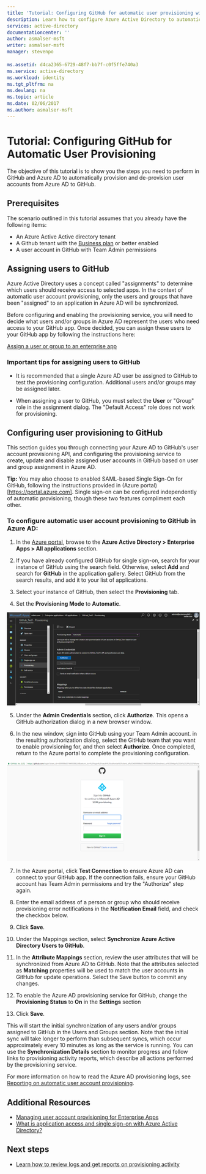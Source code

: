 ```yaml
---
title: 'Tutorial: Configuring GitHub for automatic user provisioning with Azure Active Directory | Microsoft Docs'
description: Learn how to configure Azure Active Directory to automatically provision and de-provision user accounts to GitHub.
services: active-directory
documentationcenter: ''
author: asmalser-msft
writer: asmalser-msft
manager: stevenpo

ms.assetid: d4ca2365-6729-48f7-bb7f-c0f5ffe740a3
ms.service: active-directory
ms.workload: identity
ms.tgt_pltfrm: na
ms.devlang: na
ms.topic: article
ms.date: 02/06/2017
ms.author: asmalser-msft
---
```


# Tutorial: Configuring GitHub for Automatic User Provisioning


The objective of this tutorial is to show you the steps you need to perform in GitHub and Azure AD to automatically provision and de-provision user accounts from Azure AD to GitHub. 

## Prerequisites

The scenario outlined in this tutorial assumes that you already have the following items:

*   An Azure Active Active directory tenant
*   A Github tenant with the [Business plan](https://help.github.com/articles/organization-billing-plans/#business-plan) or better enabled 
*   A user account in GitHub with Team Admin permissions 

## Assigning users to GitHub

Azure Active Directory uses a concept called "assignments" to determine which users should receive access to selected apps. In the context of automatic user account provisioning, only the users and groups that have been "assigned" to an application in Azure AD will be synchronized. 

Before configuring and enabling the provisioning service, you will need to decide what users and/or groups in Azure AD represent the users who need access to your GitHub app. Once decided, you can assign these users to your GitHub app by following the instructions here:

[Assign a user or group to an enterprise app](active-directory-coreapps-assign-user-azure-portal.md)

### Important tips for assigning users to GitHub

*	It is recommended that a single Azure AD user be assigned to GitHub to test the provisioning configuration. Additional users and/or groups may be assigned later.

*	When assigning a user to GitHub, you must select the **User** or "Group" role in the assignment dialog. The "Default Access" role does not work for provisioning.


## Configuring user provisioning to GitHub 

This section guides you through connecting your Azure AD to GitHub's user account provisioning API, and configuring the provisioning service to create, update and disable assigned user accounts in GitHub based on user and group assignment in Azure AD.

**Tip:** You may also choose to enabled SAML-based Single Sign-On for GitHub, following the instructions provided in (Azure portal)[https://portal.azure.com]. Single sign-on can be configured independently of automatic provisioning, though these two features compliment each other.


### To configure automatic user account provisioning to GitHub in Azure AD:


1)	In the [Azure portal](https://portal.azure.com), browse to the **Azure Active Directory > Enterprise Apps > All applications**  section.

2) If you have already configured GitHub for single sign-on, search for your instance of GitHub using the search field. Otherwise, select **Add** and search for **GitHub** in the application gallery. Select GitHub from the search results, and add it to your list of applications.

3)	Select your instance of GitHub, then select the **Provisioning** tab.

4)	Set the **Provisioning Mode** to **Automatic**.

![GitHub Provisioning](./media/active-directory-saas-github-provisioning-tutorial/GitHub1.png)

5)	Under the **Admin Credentials** section, click **Authorize**. This opens a GitHub authorization dialog in a new browser window. 

6) In the new window, sign into GitHub using your Team Admin account. in the resulting authorization dialog, select the GitHub team that you want to enable provisioning for, and then select **Authorize**. Once completed, return to the Azure portal to complete the provisioning configuration.

![Authorization Dialog](./media/active-directory-saas-github-provisioning-tutorial/GitHub2.png)

7) In the Azure portal, click **Test Connection** to ensure Azure AD can connect to your GitHub app. If the connection fails, ensure your GitHub account has Team Admin permissions and try the "Authorize" step again.

8) Enter the email address of a person or group who should receive provisioning error notifications in the **Notification Email** field, and check the checkbox below.

9) Click **Save**. 

10) Under the Mappings section, select **Synchronize Azure Active Directory Users to GitHub**.

11) In the **Attribute Mappings** section, review the user attributes that will be synchronized from Azure AD to GitHub. Note that the attributes selected as **Matching** properties will be used to match the user accounts in GitHub for update operations. Select the Save button to commit any changes.

12) To enable the Azure AD provisioning service for GitHub, change the **Provisioning Status** to **On** in the **Settings** section

13) Click **Save**. 

This will start the initial synchronization of any users and/or groups assigned to GitHub in the Users and Groups section. Note that the initial sync will take longer to perform than subsequent syncs, which occur approximately every 10 minutes as long as the service is running. You can use the **Synchronization Details** section to monitor progress and follow links to provisioning activity reports, which describe all actions performed by the provisioning service.

For more information on how to read the Azure AD provisioning logs, see [Reporting on automatic user account provisioning](https://docs.microsoft.com/en-us/azure/active-directory/active-directory-saas-provisioning-reporting).


## Additional Resources

* [Managing user account provisioning for Enterprise Apps](active-directory-enterprise-apps-manage-provisioning.md)
* [What is application access and single sign-on with Azure Active Directory?](active-directory-appssoaccess-whatis.md)

## Next steps

* [Learn how to review logs and get reports on provisioning activity](active-directory-saas-provisioning-reporting.md)
